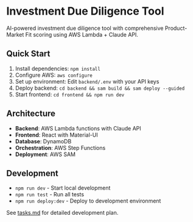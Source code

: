 # Investment Due Diligence Tool

AI-powered investment due diligence tool with comprehensive Product-Market Fit scoring using AWS Lambda + Claude API.

## Quick Start

1. Install dependencies: `npm install`
2. Configure AWS: `aws configure`
3. Set up environment: Edit `backend/.env` with your API keys
4. Deploy backend: `cd backend && sam build && sam deploy --guided`
5. Start frontend: `cd frontend && npm run dev`

## Architecture

- **Backend**: AWS Lambda functions with Claude API
- **Frontend**: React with Material-UI
- **Database**: DynamoDB
- **Orchestration**: AWS Step Functions
- **Deployment**: AWS SAM

## Development

- `npm run dev` - Start local development
- `npm run test` - Run all tests
- `npm run deploy:dev` - Deploy to development environment

See [tasks.md](docs/tasks.md) for detailed development plan.
